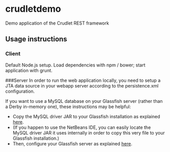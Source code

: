# crudletdemo
Demo application of the Crudlet REST framework

## Usage instructions
### Client
Default Node.js setup. Load dependencies with npm / bower; start application with grunt.

###Server
In order to run the web application locally, you need to setup a JTA data source in your webapp server according to the persistence.xml configuration.

If you want to use a MySQL database on your Glassfish server (rather than a Derby in-memory one), these instructions may be helpful:
* Copy the MySQL driver JAR to your Glassfish installation as explained [here](http://stackoverflow.com/a/8350030/1399395).
* (If you happen to use the NetBeans IDE, you can easily locate the MySQL driver JAR it uses internally in order to copy this very file to your Glassfish installation.)
* Then, configure your Glassfish server as explained [here](https://computingat40s.wordpress.com/how-to-setup-a-jdbc-connection-in-glassfish/).
